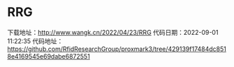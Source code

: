 # RRG
下载地址：http://www.wangk.cn/2022/04/23/RRG
代码日期：2022-09-01 11:22:35
代码地址：https://github.com/RfidResearchGroup/proxmark3/tree/429139f17484dc8518e4169545e69dabe6872551
